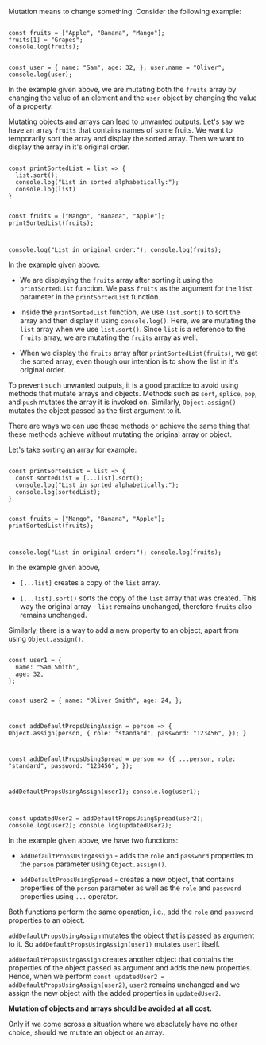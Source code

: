 Mutation means to change something.
Consider the following example:

<codeblock language="javascript" type="lesson">
<code>
const fruits = ["Apple", "Banana", "Mango"];
fruits[1] = "Grapes";
console.log(fruits);

const user = {
  name: "Sam",
  age: 32,
};
user.name = "Oliver";
console.log(user);
</code>
</codeblock>

In the example given above,
we are mutating both
the `fruits` array by changing
the value of an element
and
the `user` object by changing
the value of a property.

Mutating objects and arrays
can lead to unwanted outputs.
Let's say we have an array `fruits`
that contains names of some fruits.
We want to temporarily sort the array
and
display the sorted array.
Then we want to display the array
in it's original order.

<codeblock language="javascript" type="lesson">
<code>
const printSortedList = list => {
  list.sort();
  console.log("List in sorted alphabetically:");
  console.log(list)
}

const fruits = ["Mango", "Banana", "Apple"];
printSortedList(fruits);

console.log("List in original order:");
console.log(fruits);
</code>
</codeblock>

In the example given above:

- We are displaying the `fruits` array
  after sorting it using the `printSortedList` function.
  We pass `fruits` as the argument for
  the `list` parameter in the `printSortedList` function.

- Inside the `printSortedList` function,
  we use `list.sort()` to sort the array
  and
  then display it using `console.log()`.
  Here, we are mutating the `list` array
  when we use `list.sort()`.
  Since `list` is a reference to
  the `fruits` array,
  we are mutating the `fruits` array as well.

- When we display the `fruits` array after
  `printSortedList(fruits)`,
  we get the sorted array,
  even though our intention is to show
  the list in it's original order.

To prevent such unwanted outputs,
it is a good practice to avoid using
methods that mutate arrays and objects.
Methods such as `sort`, `splice`, `pop`, and `push`
mutates the array it is invoked on.
Similarly, `Object.assign()` mutates the object
passed as the first argument to it.

There are ways we can use these methods
or achieve the same thing
that these methods achieve
without mutating the original array or object.

Let's take sorting an array for example:

<codeblock language="javascript" type="lesson">
<code>
const printSortedList = list => {
  const sortedList = [...list].sort();
  console.log("List in sorted alphabetically:");
  console.log(sortedList);
}

const fruits = ["Mango", "Banana", "Apple"];
printSortedList(fruits);

console.log("List in original order:");
console.log(fruits);
</code>
</codeblock>

In the example given above,

- `[...list]` creates a copy of the `list` array.

- `[...list].sort()` sorts the copy of
  the `list` array that was created.
  This way the original array - `list`
  remains unchanged,
  therefore `fruits` also remains unchanged.

Similarly, there is a way to add
a new property to an object,
apart from using `Object.assign()`.

<codeblock language="javascript" type="lesson">
<code>
const user1 = {
  name: "Sam Smith",
  age: 32,
};

const user2 = {
  name: "Oliver Smith",
  age: 24,
};

const addDefaultPropsUsingAssign = person => {
  Object.assign(person, {
    role: "standard",
    password: "123456",
  });
}

const addDefaultPropsUsingSpread = person => ({
  ...person,
  role: "standard",
  password: "123456",
});

addDefaultPropsUsingAssign(user1);
console.log(user1);

const updatedUser2 = addDefaultPropsUsingSpread(user2);
console.log(user2);
console.log(updatedUser2);
</code>
</codeblock>

In the example given above,
we have two functions:

- `addDefaultPropsUsingAssign` -
  adds the `role` and `password`
  properties to the `person` parameter
  using `Object.assign()`.

- `addDefaultPropsUsingSpread` -
  creates a new object,
  that contains properties
  of the `person` parameter
  as well as the `role` and `password`
  properties using `...` operator.

Both functions perform the same operation,
i.e., add the `role` and `password` properties
to an object.

`addDefaultPropsUsingAssign`
mutates the object that is
passed as argument to it.
So `addDefaultPropsUsingAssign(user1)`
mutates `user1` itself.

`addDefaultPropsUsingAssign`
creates another object
that contains the properties
of the object passed as argument
and
adds the new properties.
Hence, when we perform
`const updatedUser2 = addDefaultPropsUsingAssign(user2)`,
`user2` remains unchanged
and
we assign the new object with
the added properties in `updatedUser2`.

**Mutation of objects and arrays should be avoided at all cost.**

Only if we come across a situation where
we absolutely have no other choice,
should we mutate an object or an array.
